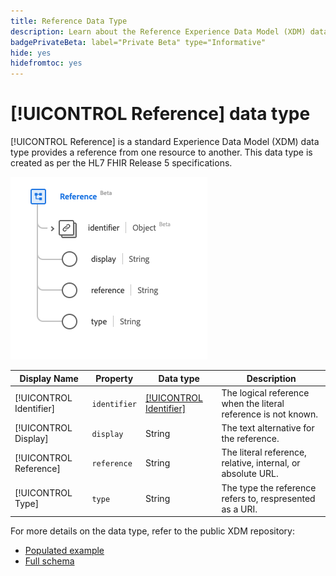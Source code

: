 ```yaml
---
title: Reference Data Type
description: Learn about the Reference Experience Data Model (XDM) data type.
badgePrivateBeta: label="Private Beta" type="Informative"
hide: yes
hidefromtoc: yes
---
```

# [!UICONTROL Reference] data type

[!UICONTROL Reference] is a standard Experience Data Model (XDM) data type provides a reference from one resource to another. This data type is created as per the HL7 FHIR Release 5 specifications.

![Reference data type structure](../../images/data-types/healthcare/reference.png)

| Display Name | Property | Data type | Description |
| --- | --- | --- | --- |
| [!UICONTROL Identifier] | `identifier` | [[!UICONTROL Identifier]](../healthcare/identifier.md) | The logical reference when the literal reference is not known. |
| [!UICONTROL Display] | `display` | String | The text alternative for the reference. |
| [!UICONTROL Reference] | `reference` | String | The literal reference, relative, internal, or absolute URL. |
| [!UICONTROL Type] | `type` | String | The type the reference refers to, respresented as a URI. |

For more details on the data type, refer to the public XDM repository:

* [Populated example](https://github.com/adobe/xdm/blob/master/extensions/industry/healthcare/fhir/datatypes/reference.example.1.json)
* [Full schema](https://github.com/adobe/xdm/blob/master/extensions/industry/healthcare/fhir/datatypes/reference.schema.json)
